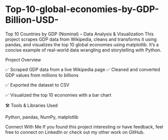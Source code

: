 # Top-10-global-economies-by-GDP-Billion-USD-

Top 10 Countries by GDP (Nominal) – Data Analysis & Visualization
This project scrapes GDP data from Wikipedia, cleans and transforms it using pandas, and visualizes the top 10 global economies using matplotlib. It’s a concise example of real-world data wrangling and storytelling with Python.

Project Overview

✅ Scraped GDP data from a live Wikipedia page
✅ Cleaned and converted GDP values from millions to billions

✅ Exported the dataset to CSV

✅ Visualized the top 10 economies with a bar chart

🛠️ Tools & Libraries Used  

  Python, pandas, NumPy, matplotlib

Connect With Me
If you found this project interesting or have feedback, feel free to connect on LinkedIn or check out my other work on GitHub.
